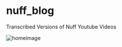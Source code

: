 # nuff_blog
Transcribed Versions of Nuff Youtube Videos

![homeimage](https://github.com/annikim/nuff_blog/assets/104855419/259ae32c-c81e-4947-94dd-6192199e34e4)
